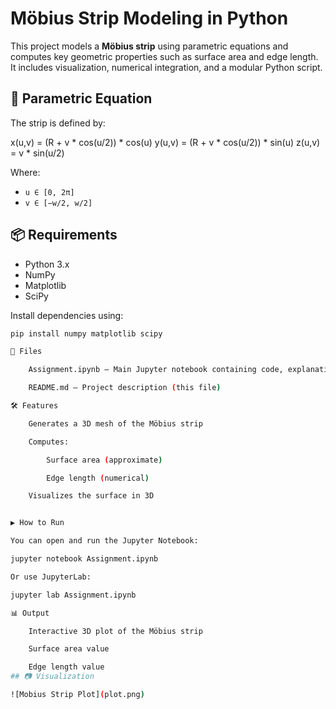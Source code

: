 # Möbius Strip Modeling in Python

This project models a **Möbius strip** using parametric equations and computes key geometric properties such as surface area and edge length. It includes visualization, numerical integration, and a modular Python script.

## 🧮 Parametric Equation

The strip is defined by:

x(u,v) = (R + v * cos(u/2)) * cos(u)
y(u,v) = (R + v * cos(u/2)) * sin(u)
z(u,v) = v * sin(u/2)   


Where:

- `u ∈ [0, 2π]`
- `v ∈ [−w/2, w/2]`

## 📦 Requirements

- Python 3.x
- NumPy
- Matplotlib
- SciPy

Install dependencies using:

```bash
pip install numpy matplotlib scipy

📂 Files

    Assignment.ipynb – Main Jupyter notebook containing code, explanation, and results

    README.md – Project description (this file)

🛠️ Features

    Generates a 3D mesh of the Möbius strip

    Computes:

        Surface area (approximate)

        Edge length (numerical)

    Visualizes the surface in 3D


▶️ How to Run

You can open and run the Jupyter Notebook:

jupyter notebook Assignment.ipynb

Or use JupyterLab:

jupyter lab Assignment.ipynb

📊 Output

    Interactive 3D plot of the Möbius strip

    Surface area value

    Edge length value
## 📷 Visualization

![Mobius Strip Plot](plot.png)

